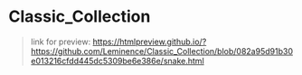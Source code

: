 # Classic_Collection

> link for preview: 
https://htmlpreview.github.io/?https://github.com/Leminence/Classic_Collection/blob/082a95d91b30e013216cfdd445dc5309be6e386e/snake.html
